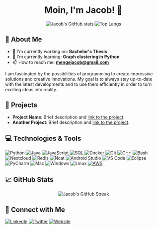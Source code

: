 <h1 align="center">
 Moin, I'm Jacob! 👋
</h1>

<p align="center">
  <img src="https://github-readme-stats.vercel.app/api?username=JacobMenge&show_icons=true&theme=transparent" alt="Jacob's GitHub stats">
  <a href="https://github.com/JacobMenge/github-readme-stats">
    <img src="https://github-readme-stats.vercel.app/api/top-langs/?username=JacobMenge&langs_count=10&theme=transparent" alt="Top Langs">
  </a>
</p>

## 🌟 About Me

- 🔭 I'm currently working on: **Bachelor's Thesis**
- 🌱 I'm currently learning: **Graph clustering in Python**
- 📫 How to reach me: **mengejacob@gmail.com**

I am fascinated by the possibilities of programming to create impressive solutions and creative innovations. My goal is to always stay up-to-date with the latest developments and to use them efficiently in order to turn exciting ideas into reality.

## 🚀 Projects

- **Project Name**: Brief description and [link to the project](#).
- **Another Project**: Brief description and [link to the project](#).

## 💻 Technologies & Tools

![Python](https://img.shields.io/badge/-Python-black?style=flat-square&logo=Python)
![Java](https://img.shields.io/badge/-Java-black?style=flat-square&logo=Java&logoColor=red)
![JavaScript](https://img.shields.io/badge/-JavaScript-black?style=flat-square&logo=javascript)
![SQL](https://img.shields.io/badge/-SQL-black?style=flat-square&logo=MySQL)
![Docker](https://img.shields.io/badge/-Docker-black?style=flat-square&logo=Docker)
![Git](https://img.shields.io/badge/-Git-black?style=flat-square&logo=git)
![C++](https://img.shields.io/badge/-C++-black?style=flat-square&logo=c%2B%2B&logoColor=blue)
![Bash](https://img.shields.io/badge/-Bash-black?style=flat-square&logo=gnu-bash&logoColor=green)
![Nextcloud](https://img.shields.io/badge/-Nextcloud-black?style=flat-square&logo=Nextcloud)
![Redis](https://img.shields.io/badge/-Redis-black?style=flat-square&logo=Redis)
![Ncat](https://img.shields.io/badge/-Ncat-black?style=flat-square&logo=Ncat)
![Android Studio](https://img.shields.io/badge/-Android%20Studio-black?style=flat-square&logo=android-studio)
![VS Code](https://img.shields.io/badge/-VS%20Code-black?style=flat-square&logo=visual-studio-code)
![Eclipse](https://img.shields.io/badge/-Eclipse-black?style=flat-square&logo=eclipse)
![PyCharm](https://img.shields.io/badge/-PyCharm-black?style=flat-square&logo=pycharm)
![Mac](https://img.shields.io/badge/-Mac-black?style=flat-square&logo=apple)
![Windows](https://img.shields.io/badge/-Windows-black?style=flat-square&logo=windows)
![Linux](https://img.shields.io/badge/-Linux-black?style=flat-square&logo=linux)
[![AWS](https://img.shields.io/badge/-AWS-000000?style=flat-square&logo=amazon-aws&logoColor=white)](https://aws.amazon.com/)

## 📈 GitHub Stats

<p align="center">
  <img src="https://github-readme-streak-stats.herokuapp.com/?user=JacobMenge&theme=transparent" alt="Jacob's GitHub Streak">
</p>

## 🤝 Connect with Me

[![LinkedIn](https://img.shields.io/badge/-LinkedIn-black?style=flat-square&logo=LinkedIn&logoColor=blue)](https://linkedin.com/in/jacobmenge)
[![Twitter](https://img.shields.io/badge/-Twitter-black?style=flat-square&logo=Twitter&logoColor=blue)](https://twitter.com/jacobmenge)
[![Website](https://img.shields.io/badge/-Website-black?style=flat-square&logo=website&logoColor=white)](https://jacobmenge.com)


